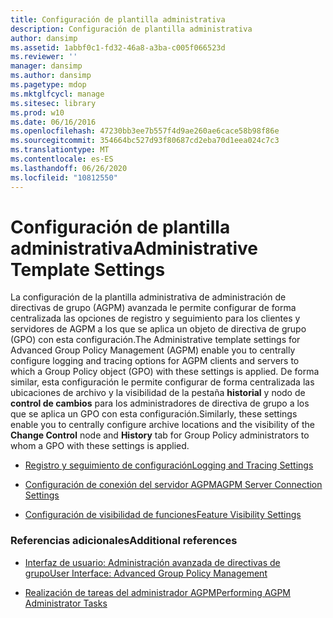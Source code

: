 ```yaml
---
title: Configuración de plantilla administrativa
description: Configuración de plantilla administrativa
author: dansimp
ms.assetid: 1abbf0c1-fd32-46a8-a3ba-c005f066523d
ms.reviewer: ''
manager: dansimp
ms.author: dansimp
ms.pagetype: mdop
ms.mktglfcycl: manage
ms.sitesec: library
ms.prod: w10
ms.date: 06/16/2016
ms.openlocfilehash: 47230bb3ee7b557f4d9ae260ae6cace58b98f86e
ms.sourcegitcommit: 354664bc527d93f80687cd2eba70d1eea024c7c3
ms.translationtype: MT
ms.contentlocale: es-ES
ms.lasthandoff: 06/26/2020
ms.locfileid: "10812550"
---
```

# <span data-ttu-id="0a6be-103">Configuración de plantilla administrativa</span><span class="sxs-lookup"><span data-stu-id="0a6be-103">Administrative Template Settings</span></span>


<span data-ttu-id="0a6be-104">La configuración de la plantilla administrativa de administración de directivas de grupo (AGPM) avanzada le permite configurar de forma centralizada las opciones de registro y seguimiento para los clientes y servidores de AGPM a los que se aplica un objeto de directiva de grupo (GPO) con esta configuración.</span><span class="sxs-lookup"><span data-stu-id="0a6be-104">The Administrative template settings for Advanced Group Policy Management (AGPM) enable you to centrally configure logging and tracing options for AGPM clients and servers to which a Group Policy object (GPO) with these settings is applied.</span></span> <span data-ttu-id="0a6be-105">De forma similar, esta configuración le permite configurar de forma centralizada las ubicaciones de archivo y la visibilidad de la pestaña **historial** y nodo de **control de cambios** para los administradores de directiva de grupo a los que se aplica un GPO con esta configuración.</span><span class="sxs-lookup"><span data-stu-id="0a6be-105">Similarly, these settings enable you to centrally configure archive locations and the visibility of the **Change Control** node and **History** tab for Group Policy administrators to whom a GPO with these settings is applied.</span></span>

-   [<span data-ttu-id="0a6be-106">Registro y seguimiento de configuración</span><span class="sxs-lookup"><span data-stu-id="0a6be-106">Logging and Tracing Settings</span></span>](logging-and-tracing-settings.md)

-   [<span data-ttu-id="0a6be-107">Configuración de conexión del servidor AGPM</span><span class="sxs-lookup"><span data-stu-id="0a6be-107">AGPM Server Connection Settings</span></span>](agpm-server-connection-settings.md)

-   [<span data-ttu-id="0a6be-108">Configuración de visibilidad de funciones</span><span class="sxs-lookup"><span data-stu-id="0a6be-108">Feature Visibility Settings</span></span>](feature-visibility-settings.md)

### <span data-ttu-id="0a6be-109">Referencias adicionales</span><span class="sxs-lookup"><span data-stu-id="0a6be-109">Additional references</span></span>

-   [<span data-ttu-id="0a6be-110">Interfaz de usuario: Administración avanzada de directivas de grupo</span><span class="sxs-lookup"><span data-stu-id="0a6be-110">User Interface: Advanced Group Policy Management</span></span>](user-interface-advanced-group-policy-management.md)

-   [<span data-ttu-id="0a6be-111">Realización de tareas del administrador AGPM</span><span class="sxs-lookup"><span data-stu-id="0a6be-111">Performing AGPM Administrator Tasks</span></span>](performing-agpm-administrator-tasks.md)

 

 





